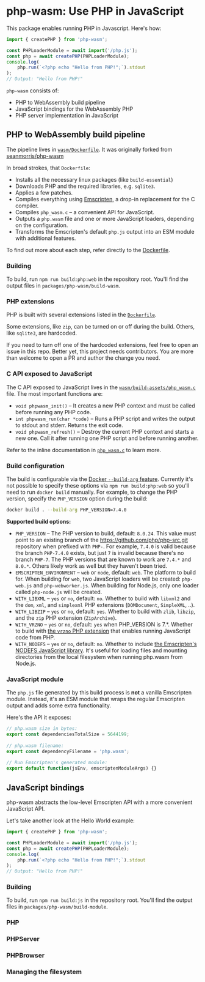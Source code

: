 # php-wasm: Use PHP in JavaScript

This package enables running PHP in Javascript. Here's how:

```js
import { createPHP } from 'php-wasm';

const PHPLoaderModule = await import('/php.js');
const php = await createPHP(PHPLoaderModule);
console.log(
    php.run(`<?php echo "Hello from PHP!";`).stdout
);
// Output: "Hello from PHP!"
```

`php-wasm` consists of:

* PHP to WebAssembly build pipeline 
* JavaScript bindings for the WebAssembly PHP
* PHP server implementation in JavaScript

## PHP to WebAssembly build pipeline

The pipeline lives in [`wasm/Dockerfile`](https://github.com/WordPress/wordpress-wasm/blob/trunk/packages/php-wasm/wasm/Dockerfile). It was originally forked from [seanmorris/php-wasm](https://github.com/seanmorris/php-wasm)

In broad strokes, that `Dockerfile`:

* Installs all the necessary linux packages (like `build-essential`)
* Downloads PHP and the required libraries, e.g. `sqlite3`.
* Applies a few patches.
* Compiles everything using [Emscripten](https://emscripten.org/), a drop-in replacement for the C compiler.
* Compiles `php_wasm.c` – a convenient API for JavaScript.
* Outputs a `php.wasm` file and one or more JavaScript loaders, depending on the configuration.
* Transforms the Emscripten's default `php.js` output into an ESM module with additional features.

To find out more about each step, refer directly to the [Dockerfile](https://github.com/WordPress/wordpress-wasm/blob/trunk/packages/php-wasm/wasm/Dockerfile).

### Building

To build, run `npm run build:php:web` in the repository root. You'll find the output files in `packages/php-wasm/build-wasm`.

### PHP extensions

PHP is built with several extensions listed in the [`Dockerfile`](https://github.com/WordPress/wordpress-wasm/blob/trunk/packages/php-wasm/wasm/Dockerfile).

Some extensions, like `zip`, can be turned on or off during the build. Others, like `sqlite3`, are hardcoded. 

If you need to turn off one of the hardcoded extensions, feel free to open an issue in this repo. Better yet, this project needs contributors. You are more than welcome to open a PR and author the change you need.

### C API exposed to JavaScript

The C API exposed to JavaScript lives in the [`wasm/build-assets/php_wasm.c`](https://github.com/WordPress/wordpress-wasm/blob/trunk/packages/php-wasm/wasm/build-assets/php_wasm.c) file. The most important functions are:

* `void phpwasm_init()` – It creates a new PHP context and must be called before running any PHP code.
* `int phpwasm_run(char *code)` – Runs a PHP script and writes the output to stdout and stderr. Returns the exit code.
* `void phpwasm_refresh()` – Destroy the current PHP context and starts a new one. Call it after running one PHP script and before running another.

Refer to the inline documentation in [`php_wasm.c`](https://github.com/WordPress/wordpress-wasm/blob/trunk/packages/php-wasm/wasm/build-assets/php_wasm.c) to learn more.

### Build configuration

The build is configurable via the [Docker `--build-arg` feature](https://docs.docker.com/engine/reference/commandline/build/#set-build-time-variables---build-arg). Currently it's not possible to specify these options via `npm run build:php:web` so you'll need to run `docker build` manually. For example, to change the PHP version, specify the `PHP_VERSION` option during the build:

```sh
docker build . --build-arg PHP_VERSION=7.4.0
```

**Supported build options:**

* `PHP_VERSION` – The PHP version to build, default: `8.0.24`. This value must point to an existing branch of the https://github.com/php/php-src.git repository when prefixed with `PHP-`. For example, `7.4.0` is valid because the branch `PHP-7.4.0` exists, but just `7` is invalid because there's no branch `PHP-7`. The PHP versions that are known to work are `7.4.*` and `8.0.*`. Others likely work as well but they haven't been tried.
* `EMSCRIPTEN_ENVIRONMENT` – `web` or `node`, default: `web`. The platform to build for. When building for `web`, two JavaScript loaders will be created: `php-web.js` and `php-webworker.js`. When building for Node.js, only one loader called `php-node.js` will be created.
* `WITH_LIBXML` – `yes` or `no`, default: `no`. Whether to build with `libxml2` and the `dom`, `xml`, and `simplexml` PHP extensions (`DOMDocument`, `SimpleXML`, ..).
* `WITH_LIBZIP` – `yes` or `no`, default: `yes`. Whether to build with `zlib`, `libzip`, and the `zip` PHP extension (`ZipArchive`).
* `WITH_VRZNO` – `yes` or `no`, default: `yes` when PHP_VERSION is 7.*. Whether to build with [the `vrzno` PHP extension](https://github.com/seanmorris/vrzno/fork) that enables running JavaScript code from PHP.
* `WITH_NODEFS` – `yes` or `no`, default: `no`. Whether to include [the Emscripten's NODEFS JavaScript library](https://emscripten.org/docs/api_reference/Filesystem-API.html#filesystem-api-nodefs). It's useful for loading files and mounting directories from the local filesystem when running php.wasm from Node.js.

### JavaScript module

The `php.js` file generated by this build process is **not** a vanilla Emscripten module. Instead, it's an ESM module that wraps the regular Emscripten output and adds some extra functionality.

Here's the API it exposes:

```js
// php.wasm size in bytes:
export const dependenciesTotalSize = 5644199;
 
// php.wasm filename:
export const dependencyFilename = 'php.wasm'; 
 
// Run Emscripten's generated module:
export default function(jsEnv, emscriptenModuleArgs) {}
```

## JavaScript bindings

php-wasm abstracts the low-level Emscripten API with a more convenient JavaScript API. 

Let's take another look at the Hello World example:

```js
import { createPHP } from 'php-wasm';

const PHPLoaderModule = await import('/php.js');
const php = await createPHP(PHPLoaderModule);
console.log(
    php.run(`<?php echo "Hello from PHP!";`).stdout
);
// Output: "Hello from PHP!"
```

### Building

To build, run `npm run build:js` in the repository root. You'll find the output files in `packages/php-wasm/build-module`.

### PHP 

<!-- include refrence docs -->

### PHPServer 
<!-- include refrence docs -->

### PHPBrowser 

<!-- include refrence docs -->



### Managing the filesystem

